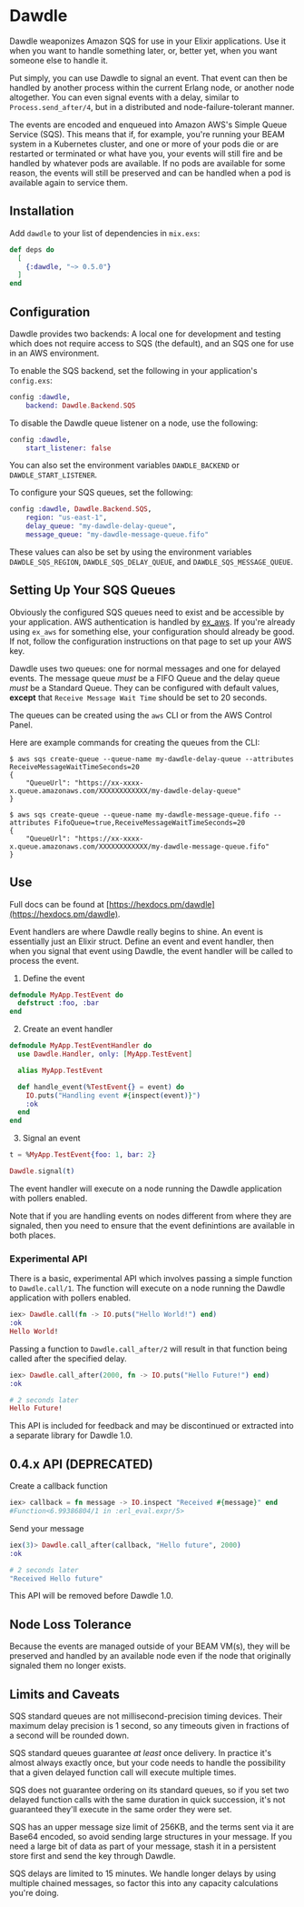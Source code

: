 # Dawdle

Dawdle weaponizes Amazon SQS for use in your Elixir applications. Use it when
you want to handle something later, or, better yet, when you want someone else
to handle it.

Put simply, you can use Dawdle to signal an event. That event can then be
handled by another process within the current Erlang node, or another node
altogether. You can even signal events with a delay, similar to
`Process.send_after/4`, but in a distributed and node-failure-tolerant manner.

The events are encoded and enqueued into Amazon AWS's Simple Queue Service
(SQS). This means that if, for example, you're running your BEAM system in a
Kubernetes cluster, and one or more of your pods die or are restarted or
terminated or what have you, your events will still fire and be handled
by whatever pods are available. If no pods are available for some reason,
the events will still be preserved and can be handled when a pod is
available again to service them.

## Installation

Add `dawdle` to your list of dependencies in `mix.exs`:

```elixir
def deps do
  [
    {:dawdle, "~> 0.5.0"}
  ]
end
```

## Configuration

Dawdle provides two backends: A local one for development and testing which does
not require access to SQS (the default), and an SQS one for use in an AWS
environment.

To enable the SQS backend, set the following in your application's `config.exs`:

```elixir
config :dawdle,
    backend: Dawdle.Backend.SQS
```

To disable the Dawdle queue listener on a node, use the following:

```elixir
config :dawdle,
    start_listener: false
```

You can also set the environment variables `DAWDLE_BACKEND` or
`DAWDLE_START_LISTENER`.

To configure your SQS queues, set the following:

```elixir
config :dawdle, Dawdle.Backend.SQS,
    region: "us-east-1",
    delay_queue: "my-dawdle-delay-queue",
    message_queue: "my-dawdle-message-queue.fifo"
```

These values can also be set by using the environment variables
`DAWDLE_SQS_REGION`, `DAWDLE_SQS_DELAY_QUEUE`, and `DAWDLE_SQS_MESSAGE_QUEUE`.


## Setting Up Your SQS Queues

Obviously the configured SQS queues need to exist and be accessible by your
application. AWS authentication is handled by
[ex_aws](https://github.com/ex-aws/ex_aws). If you're already using `ex_aws` for
something else, your configuration should already be good. If not, follow the
configuration instructions on that page to set up your AWS key.

Dawdle uses two queues: one for normal messages and one for delayed events. The
message queue *must* be a FIFO Queue and the delay queue *must* be a Standard
Queue. They can be configured with default values, __except__ that
`Receive Message Wait Time` should be set to 20 seconds.

The queues can be created using the `aws` CLI or from the AWS Control Panel.

Here are example commands for creating the queues from the CLI:

```
$ aws sqs create-queue --queue-name my-dawdle-delay-queue --attributes ReceiveMessageWaitTimeSeconds=20
{
    "QueueUrl": "https://xx-xxxx-x.queue.amazonaws.com/XXXXXXXXXXXX/my-dawdle-delay-queue"
}

$ aws sqs create-queue --queue-name my-dawdle-message-queue.fifo --attributes FifoQueue=true,ReceiveMessageWaitTimeSeconds=20
{
    "QueueUrl": "https://xx-xxxx-x.queue.amazonaws.com/XXXXXXXXXXXX/my-dawdle-message-queue.fifo"
}
```

## Use

Full docs can be found at
[https://hexdocs.pm/dawdle](https://hexdocs.pm/dawdle).

Event handlers are where Dawdle really begins to shine. An event is essentially
just an Elixir struct. Define an event and event handler, then when you signal
that event using Dawdle, the event handler will be called to process the
event.

1. Define the event
```elixir
defmodule MyApp.TestEvent do
  defstruct :foo, :bar
end
```

2. Create an event handler
```elixir
defmodule MyApp.TestEventHandler do
  use Dawdle.Handler, only: [MyApp.TestEvent]

  alias MyApp.TestEvent

  def handle_event(%TestEvent{} = event) do
    IO.puts("Handling event #{inspect(event)}")
    :ok
  end
end
```

3. Signal an event
```elixir
t = %MyApp.TestEvent{foo: 1, bar: 2}

Dawdle.signal(t)
```

The event handler will execute on a node running the Dawdle application with
pollers enabled.

Note that if you are handling events on nodes different from where they are
signaled, then you need to ensure that the event definintions are available
in both places.


### Experimental API

There is a basic, experimental API which involves passing a simple function to
`Dawdle.call/1`.  The function will execute on a node running the Dawdle
application with pollers enabled.

```elixir
iex> Dawdle.call(fn -> IO.puts("Hello World!") end)
:ok
Hello World!
```

Passing a function to `Dawdle.call_after/2` will result in that function being
called after the specified delay.

```elixir
iex> Dawdle.call_after(2000, fn -> IO.puts("Hello Future!") end)
:ok

# 2 seconds later
Hello Future!
```

This API is included for feedback and may be discontinued or extracted into a
separate library for Dawdle 1.0.


## 0.4.x API (DEPRECATED)

Create a callback function
```elixir
iex> callback = fn message -> IO.inspect "Received #{message}" end
#Function<6.99386804/1 in :erl_eval.expr/5>
```

Send your message
```elixir
iex(3)> Dawdle.call_after(callback, "Hello future", 2000)
:ok

# 2 seconds later
"Received Hello future"
```

This API will be removed before Dawdle 1.0.

## Node Loss Tolerance

Because the events are managed outside of your BEAM VM(s), they will be
preserved and handled by an available node even if the node that originally
signaled them no longer exists.

## Limits and Caveats

SQS standard queues are not millisecond-precision timing devices. Their
maximum delay precision is 1 second, so any timeouts given in fractions of a
second will be rounded down.

SQS standard queues guarantee *at least* once delivery. In practice it's almost
always exactly once, but your code needs to handle the possibility that a given
delayed function call will execute multiple times.

SQS does not guarantee ordering on its standard queues, so if you set two
delayed function calls with the same duration in quick succession, it's not
guaranteed they'll execute in the same order they were set.

SQS has an upper message size limit of 256KB, and the terms sent via it
are Base64 encoded, so avoid sending large structures in your message.
If you need a large bit of data as part of your message, stash it
in a persistent store first and send the key through Dawdle.

SQS delays are limited to 15 minutes. We handle longer delays by using
multiple chained messages, so factor this into any capacity calculations you're
doing.
